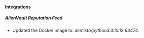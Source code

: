 #### Integrations
##### AlienVault Reputation Feed
- Updated the Docker image to: *demisto/python3:3.10.12.63474*.
